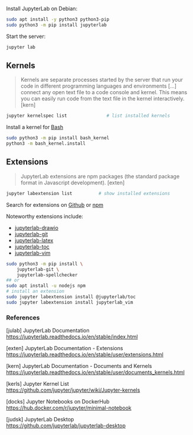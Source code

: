 Install JupyterLab on Debian:

```bash
sudo apt install -y python3 python3-pip
sudo python3 -m pip install jupyterlab
```

Start the server:

```bash
jupyter lab
```

## Kernels

> Kernels are separate processes started by the server that run your code in 
> different programming languages and environments […] connect any open text
> file to a code console and kernel. This means you can easily run code from 
> the text file in the kernel interactively. [kern]

```bash
jupyter kernelspec list               # list installed kernels
```

Install a kernel for [Bash](https://github.com/takluyver/bash_kernel)

```bash
sudo python3 -m pip install bash_kernel
python3 -m bash_kernel.install
```

## Extensions

> JupyterLab extensions are npm packages (the standard package format in 
> Javascript development). [exten]

```bash
jupyter labextension list          # show installed extensions
```

Search for extensions on [Github][01] or [npm][02]

[01]: https://github.com/search?utf8=%E2%9C%93&q=topic%3Ajupyterlab-extension&type=Repositories
[02]: https://www.npmjs.com/search?q=keywords%3Ajupyterlab-extension

Noteworthy extensions include:

* [jupyterlab-drawio](https://github.com/QuantStack/jupyterlab-drawio)
* [jupyterlab-git](https://github.com/jupyterlab/jupyterlab-git)
* [jupyterlab-latex](https://github.com/jupyterlab/jupyterlab-latex)
* [jupyterlab-toc](https://github.com/ian-r-rose/jupyterlab-toc)
* [jupyterlab-vim](https://github.com/jwkvam/jupyterlab-vim)

```bash
sudo python3 -m pip install \
    jupyterlab-git \
    jupyterlab-spellchecker
## or
sudo apt install -u nodejs npm
# install an extension
sudo jupyter labextension install @jupyterlab/toc
sudo jupyter labextension install jupyterlab_vim
```

### References

[julab] JupyterLab Documentation  
https://jupyterlab.readthedocs.io/en/stable/index.html

[exten] JupyterLab Documentation - Extensions  
https://jupyterlab.readthedocs.io/en/stable/user/extensions.html

[kern] JupyterLab Documentation - Documents and Kernels  
https://jupyterlab.readthedocs.io/en/stable/user/documents_kernels.html

[kerls] Jupyter Kernel List  
https://github.com/jupyter/jupyter/wiki/Jupyter-kernels

[docks] Jupyter Notebooks on DockerHub  
<https://hub.docker.com/r/jupyter/minimal-notebook>

[judsk] JupyterLab Desktop  
<https://github.com/jupyterlab/jupyterlab-desktop>
